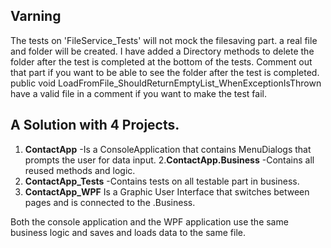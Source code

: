 ## Varning 
The tests on 'FileService_Tests' will not mock the filesaving part. a real file and folder will be created.
I have added a Directory methods to delete the folder after the test is completed at the bottom of the tests.
Comment out that part if you want to be able to see the folder after the test is completed.
public void LoadFromFile_ShouldReturnEmptyList_WhenExceptionIsThrown have a valid file in a comment if you want to make the test fail.


## A Solution with 4 Projects.
1. **ContactApp**
   -Is a ConsoleApplication that contains MenuDialogs that prompts the user for data input.
2.**ContactApp.Business**
   -Contains all reused methods and logic.
3. **ContactApp_Tests**
   -Contains tests on all testable part in business.
4. **ContactApp_WPF**
   Is a Graphic User Interface that switches between pages and is connected to the .Business.


Both the console application and the WPF application use the same business logic and saves and loads data to the same file.
